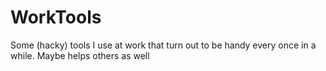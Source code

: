 # WorkTools
Some (hacky) tools I use at work that turn out to be handy every once in a while. Maybe helps others as well
